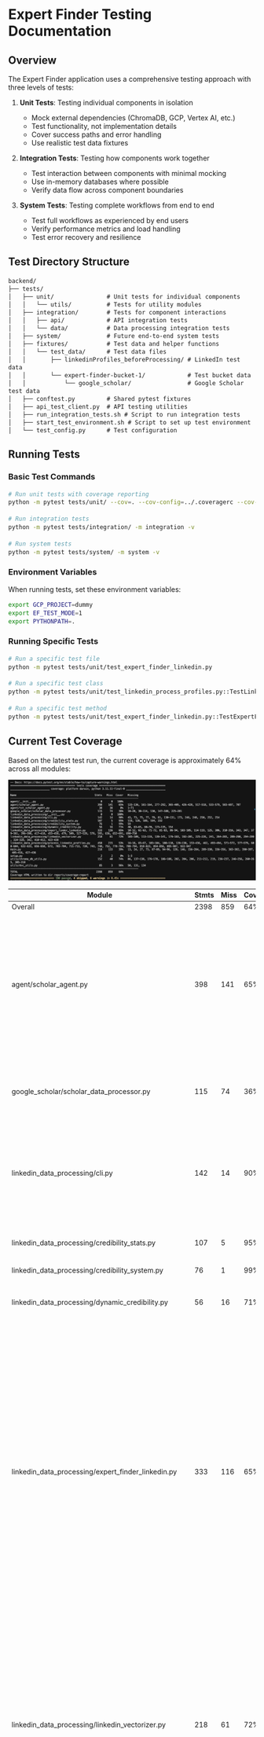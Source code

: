 # Expert Finder Testing Documentation

## Overview

The Expert Finder application uses a comprehensive testing approach with three levels of tests:

1. **Unit Tests**: Testing individual components in isolation
   - Mock external dependencies (ChromaDB, GCP, Vertex AI, etc.)
   - Test functionality, not implementation details
   - Cover success paths and error handling
   - Use realistic test data fixtures

2. **Integration Tests**: Testing how components work together
   - Test interaction between components with minimal mocking
   - Use in-memory databases where possible
   - Verify data flow across component boundaries

3. **System Tests**: Testing complete workflows from end to end
   - Test full workflows as experienced by end users
   - Verify performance metrics and load handling
   - Test error recovery and resilience

## Test Directory Structure

```
backend/
├── tests/
│   ├── unit/               # Unit tests for individual components
│   │   └── utils/          # Tests for utility modules
│   ├── integration/        # Tests for component interactions
│   │   ├── api/            # API integration tests
│   │   └── data/           # Data processing integration tests
│   ├── system/             # Future end-to-end system tests
│   ├── fixtures/           # Test data and helper functions
│   │   └── test_data/      # Test data files
│   │       ├── linkedinProfiles_beforeProcessing/ # LinkedIn test data
│   │       └── expert-finder-bucket-1/            # Test bucket data
│   │           └── google_scholar/                # Google Scholar test data
│   ├── conftest.py         # Shared pytest fixtures
│   ├── api_test_client.py  # API testing utilities
│   ├── run_integration_tests.sh # Script to run integration tests
│   ├── start_test_environment.sh # Script to set up test environment
│   └── test_config.py      # Test configuration
```


## Running Tests

### Basic Test Commands

```bash
# Run unit tests with coverage reporting
python -m pytest tests/unit/ --cov=. --cov-config=../.coveragerc --cov-report=term-missing

# Run integration tests
python -m pytest tests/integration/ -m integration -v

# Run system tests
python -m pytest tests/system/ -m system -v
```

### Environment Variables

When running tests, set these environment variables:

```bash
export GCP_PROJECT=dummy
export EF_TEST_MODE=1
export PYTHONPATH=.
```

### Running Specific Tests

```bash
# Run a specific test file
python -m pytest tests/unit/test_expert_finder_linkedin.py

# Run a specific test class
python -m pytest tests/unit/test_linkedin_process_profiles.py::TestLinkedInProfileProcessing

# Run a specific test method
python -m pytest tests/unit/test_expert_finder_linkedin.py::TestExpertFinderAgent::test_parse_query
```

## Current Test Coverage

Based on the latest test run, the current coverage is approximately 64% across all modules:

![Unit Test Coverage](https://raw.githubusercontent.com/SantiagoBecerraC/E115_ExpertFinder/test-new/images/unitTestCoverage.png)

| Module | Stmts | Miss | Cover | Missing |
|--------|-------|------|-------|---------|
| Overall | 2398 | 859 | 64% | - |
| agent/scholar_agent.py | 398 | 141 | 65% | 133-136, 161-164, 277-292, 365-405, 426-428, 517-518, 533-579, 583-697, 707 |
| google_scholar/scholar_data_processor.py | 115 | 74 | 36% | 18-20, 30-114, 130, 147-188, 225-281 |
| linkedin_data_processing/cli.py | 142 | 14 | 90% | 43, 73, 75, 77, 79, 81, 130-131, 173, 246, 248, 250, 252, 254 |
| linkedin_data_processing/credibility_stats.py | 107 | 5 | 95% | 119, 126, 189, 194, 232 |
| linkedin_data_processing/credibility_system.py | 76 | 1 | 99% | 59 |
| linkedin_data_processing/dynamic_credibility.py | 56 | 16 | 71% | 40, 63-65, 68-70, 123-135, 154 |
| linkedin_data_processing/expert_finder_linkedin.py | 333 | 116 | 65% | 10-12, 61-63, 71-72, 81-83, 86-94, 103-105, 114-119, 125, 306, 310-316, 343, 347, 379-381, 396-398, 417-418, 455-458, 479, 509, 527-528, 576, 595, 636, 652-691, 698-750 |
| linkedin_data_processing/linkedin_vectorizer.py | 218 | 61 | 72% | 103-109, 113-119, 139-141, 179-183, 192-201, 225-226, 241, 264-265, 289-290, 294-299, 324-328, 342, 410-412, 423-438 |
| linkedin_data_processing/process_linkedin_profiles.py | 458 | 215 | 53% | 16-18, 65-67, 103-104, 108-110, 128-130, 153-436, 462, 493-494, 571-572, 577-579, 600-604, 632-633, 656-658, 672, 703-704, 711-713, 720, 743, 748, 752, 778-784, 788-794, 818-823, 854-856, 895-907, 922-947 |
| main.py | 218 | 133 | 39% | 13, 24, 27, 73, 87-89, 94-96, 128, 146, 156-284, 289-330, 336-356, 365-382, 390-397, 405-416, 427-436 |
| utils/chroma_db_utils.py | 152 | 40 | 74% | 86, 137-138, 176-178, 186-188, 202, 204, 206, 211-212, 219, 236-237, 246-256, 260-265, 305-318 |
| utils/dvc_utils.py | 85 | 3 | 96% | 50, 131, 134 |

Four tests are currently skipped with pytest.mark.skip:
- TestLinkedInProfileExtraction.test_extract_profile_data
- TestLinkedInProfileExtraction.test_create_profile_text
- TestLinkedInProfileExtraction.test_extract_profile_fields
- TestProfileText.test_create_profile_text_complete


## Unit Tests

The project includes comprehensive unit tests for individual components. Here's a breakdown of the major components being tested:

### LinkedIn Data Processing

Tests for processing raw LinkedIn profiles to structured data:

- **extract_profile_data**: Tests the extraction of relevant data from raw LinkedIn profiles
- **create_profile_text**: Tests the creation of text representations of profiles for embedding
- **process_profiles_and_upload_to_gcp**: Tests the profile processing pipeline
- **get_credibility_distribution**: Tests credibility statistics calculation

### Google Scholar Processing

Tests for processing Google Scholar data:

- **process_scholar_data**: Tests extracting relevant data from Google Scholar API responses
- **prepare_chroma_data**: Tests preparing data for ChromaDB storage
- **search_profiles_demo**: Tests the semantic search functionality

### Credibility System

Tests for the expert credibility scoring system:

- **dynamic_credibility**: Tests the on-demand credibility calculation
- **credibility_stats**: Tests the statistical calculations for credibility scores
- **credibility_system**: Tests the overall credibility evaluation system

### ChromaDB and DVC Utilities

- **setup_chroma_db**: Tests ChromaDB initialization and collection management
- **get_profiles_in_chroma**: Tests retrieving profiles from ChromaDB
- **initialize_dvc**: Tests DVC repository initialization
- **version_database**: Tests creating versioned snapshots of the database

## Integration Tests

The integration tests verify that components work together correctly:

### Directory Structure

The integration tests are organized in the following directories:

```
backend/tests/integration/
├── data/                       # Tests for data processing components
│   ├── test_chromadb_integration.py
│   ├── test_linkedin_integration.py
│   ├── test_process_linkedin_profiles_integration.py
│   └── test_scholar_integration.py
└── api/                        # Tests for API functionality
    └── test_api_integration.py
```

### Integration Test Coverage

Based on our test runs, the integration tests provide the following coverage:


![Integration Test Coverage](https://raw.githubusercontent.com/SantiagoBecerraC/E115_ExpertFinder/test-new/images/IntegrationTestCoverage.jpg)

Several key integration tests were implemented to verify component interactions:

1. **ChromaDB Integration**: Tests batch operations, updates, and basic CRUD functionality
2. **LinkedIn Processing**: Tests profile extraction, vectorization, credibility scoring
3. **API Integration**: Tests search endpoints and versioning

### Running Integration Tests

Integration tests can be run with the pytest mark parameter:

```bash
# Run all integration tests
python -m pytest tests/integration/ -m integration -v

# Run a specific integration test file
python -m pytest tests/integration/data/test_chromadb_integration.py -v

# Run a specific test
python -m pytest tests/integration/data/test_linkedin_integration.py::test_linkedin_profile_processing -v
```

The integration tests use test fixtures defined in `tests/fixtures/conftest.py` to set up test environments and provide test data.

## System Tests

**Note: System tests are planned for future implementation**

The system tests will verify end-to-end functionality when implemented. Due to time constraints, system-level testing has been deferred to a future development phase. The current focus is on reaching the 70% test coverage target through unit and integration tests.

When implemented, system tests will cover:

### Search Workflow Tests

Tests the complete search process:

1. **Query Processing**: Processes search queries from users
2. **Semantic Search**: Performs semantic search across multiple data sources
3. **Relevance Scoring**: Ranks results by relevance and credibility
4. **Response Generation**: Creates natural language responses with expert recommendations

### Database Management Tests

Tests database versioning and management:

1. **Version Creation**: Creates database versions with DVC
2. **Version Restoration**: Restores database to previous versions
3. **Incremental Updates**: Tests adding new data to existing database

## Known Issues and Future Improvements

### Current Issues

1. **ChromaDB Initialization**: Tests involving ChromaDB initialization sometimes fail due to version compatibility issues
2. **Google Cloud**: Some tests depend on GCP services and require mocking
3. **Coverage Gaps**: Coverage for process_linkedin_profiles.py and main.py needs improvement

### Future Improvements

1. **Increase API Testing**: Add more tests for API endpoints
2. **Improve Error Handling Coverage**: Add tests for error conditions and recovery
3. **Performance Testing**: Add tests for performance under load
4. **Reduce External Dependencies**: Improve isolation for tests using external services

## Testing Tools

- **PyTest**: Main testing framework
- **pytest-cov**: Coverage reporting
- **pytest-mock**: Mocking library
- **pytest-asyncio**: For testing async code

## Code Formatting Requirements

The CI pipeline enforces strict code formatting. Always run these before pushing:

```bash
# Format code with Black:
black --line-length 120 .

# Sort imports with isort:
isort --profile black --line-length 120 .
``` 